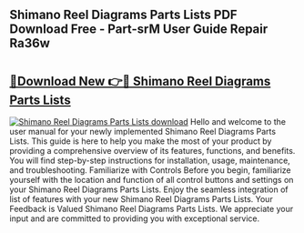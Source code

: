 ## Shimano Reel Diagrams Parts Lists PDF Download Free - Part-srM User Guide Repair Ra36w

# <h2><a href="http://dfpf4py.blite.top/?on=Shimano+Reel+Diagrams+Parts+Lists">🔗Download New 👉🔴 Shimano Reel Diagrams Parts Lists</a></h2>

[![Shimano Reel Diagrams Parts Lists download](https://i.imgur.com/lujVjoI.png)](http://dfpf4py.blite.top/?on=Shimano+Reel+Diagrams+Parts+Lists)
Hello and welcome to the user manual for your newly implemented Shimano Reel Diagrams Parts Lists. This guide is here to help you make the most of your product by providing a comprehensive overview of its features, functions, and benefits. You will find step-by-step instructions for installation, usage, maintenance, and troubleshooting. Familiarize with Controls Before you begin, familiarize yourself with the location and function of all control buttons and settings on your Shimano Reel Diagrams Parts Lists. Enjoy the seamless integration of list of features with your new Shimano Reel Diagrams Parts Lists. Your Feedback is Valued Shimano Reel Diagrams Parts Lists. We appreciate your input and are committed to providing you with exceptional service.
